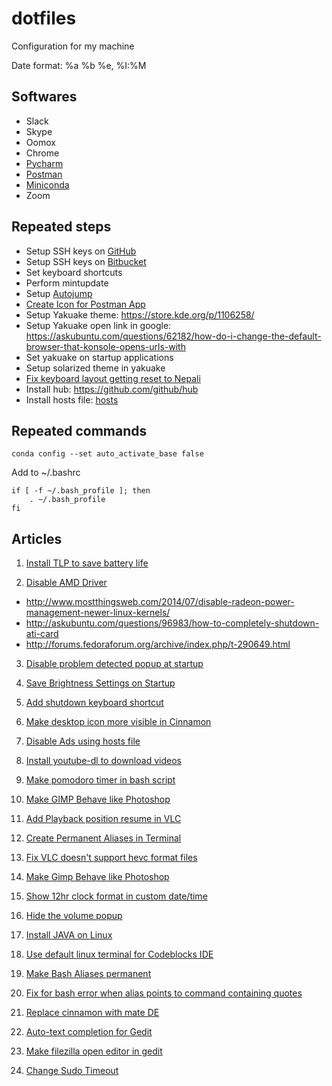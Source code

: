 # dotfiles
Configuration for my machine


Date format: %a %b %e, %I:%M


## Softwares
- Slack
- Skype
- Oomox
- Chrome
- [Pycharm](https://www.jetbrains.com/help/pycharm/install-and-set-up-pycharm.html)
- [Postman](https://app.getpostman.com/app/download/linux64)
- [Miniconda](https://docs.conda.io/projects/conda/en/latest/user-guide/install/linux.html#install-linux-silent)
- Zoom

## Repeated steps
- Setup SSH keys on [GitHub](https://github.com/settings/keys)
- Setup SSH keys on [Bitbucket]()
- Set keyboard shortcuts
- Perform mintupdate
- Setup [Autojump](https://www.linode.com/docs/tools-reference/tools/faster-file-navigation-with-autojump/#debian-ubuntu)
- [Create Icon for Postman App](https://medium.com/@canoodle/adding-icon-launcher-for-postman-native-app-in-ubuntu-a48a3917c786)
- Setup Yakuake theme: https://store.kde.org/p/1106258/  
- Setup Yakuake open link in google: https://askubuntu.com/questions/62182/how-do-i-change-the-default-browser-that-konsole-opens-urls-with
- Set yakuake on startup applications
- Setup solarized theme in yakuake
- [Fix keyboard layout getting reset to Nepali](https://forums.linuxmint.com/viewtopic.php?f=208&t=169930#p873888)
- Install hub: https://github.com/github/hub
- Install hosts file: [hosts](https://github.com/StevenBlack/hosts)

## Repeated commands
```
conda config --set auto_activate_base false
```

Add to ~/.bashrc
```
if [ -f ~/.bash_profile ]; then
    . ~/.bash_profile
fi

```

## Articles
01. [Install TLP to save battery life](http://linrunner.de/en/tlp/docs/tlp-faq.html)

02. [Disable AMD Driver](#) 
 * http://www.mostthingsweb.com/2014/07/disable-radeon-power-management-newer-linux-kernels/ 
 * http://askubuntu.com/questions/96983/how-to-completely-shutdown-ati-card
 * http://forums.fedoraforum.org/archive/index.php/t-290649.html

03. [Disable problem detected popup at startup](http://askubuntu.com/questions/133385/getting-system-program-problem-detected-pops-up-regularly-after-upgrade)

04. [Save Brightness Settings on Startup](http://askubuntu.com/questions/151651/brightness-is-reset-to-maximum-on-every-restart/227553#227553)

05. [Add shutdown keyboard shortcut](https://amitness.com/ubuntu-keyboard-shortcut#ubuntu-keyboard-shortcut)

06. [Make desktop icon more visible in Cinnamon](http://forums.fedoraforum.org/showthread.php?t=300371)

07. [Disable Ads using hosts file](http://winhelp2002.mvps.org/hosts.txt)

08. [Install youtube-dl to download videos](https://rg3.github.io/youtube-dl/download.html)

09. [Make pomodoro timer in bash script](http://superuser.com/questions/224265/pomodoro-timer-for-linux)

10. [Make GIMP Behave like Photoshop](http://www.noobslab.com/2014/03/give-new-looks-to-gimp-image-editor.html)

11. [Add Playback position resume in VLC](http://www.webupd8.org/2014/07/make-vlc-automatically-save-restore.html)

12. [Create Permanent Aliases in Terminal](http://askubuntu.com/a/17538)

13. [Fix VLC doesn't support hevc format files](http://www.unixmen.com/fix-vlc-not-support-audio-video-format-hevc/)

14. [Make Gimp Behave like Photoshop](http://www.noobslab.com/2014/03/give-new-looks-to-gimp-image-editor.html)

15. [Show 12hr clock format in custom date/time](http://forums.linuxmint.com/viewtopic.php?f=208&t=92900#p532984)

16. [Hide the volume popup](http://forums.linuxmint.com/viewtopic.php?f=206&t=145722)

17. [Install JAVA on Linux](http://community.linuxmint.com/tutorial/view/1372)

18. [Use default linux terminal for Codeblocks IDE](http://ubuntuforums.org/showthread.php?t=1464940)

19. [Make Bash Aliases permanent](http://askubuntu.com/questions/17536/how-do-i-create-a-permanent-bash-alias) 

20. [Fix for bash error when alias points to command containing quotes](http://stackoverflow.com/questions/1250079/how-to-escape-single-quotes-within-single-quoted-strings)

21. [Replace cinnamon with mate DE](https://www.reddit.com/r/linux/comments/29x2gs/mint_17_how_does_one_replace_cinamon_with_mate/) 

22. [Auto-text completion for Gedit](https://github.com/nymanjens/gedit-intelligent-text-completion)

23. [Make filezilla open editor in gedit](http://superuser.com/questions/159846/change-filezilla-settings-in-ubuntu-linux-so-view-edit-uses-gedit) 

24. [Change Sudo Timeout](http://itsfoss.com/change-sudo-password-timeout-ubuntu/)
